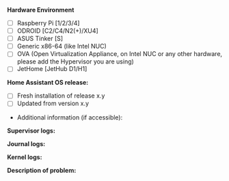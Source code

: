 <!-- READ THIS FIRST:
- If you need additional help with this template please refer to https://www.home-assistant.io/help/reporting_issues/
- Make sure you are running the latest version before reporting an issue: https://github.com/home-assistant/operating-system/releases
- Do not report issues for integrations here, please refer to https://github.com/home-assistant/core/issues
- Do not report issues for Add-Ons here, please refer to
  Official Add-ons: https://github.com/home-assistant/addons/issues
  Home Assistant Community Add-ons: https://github.com/hassio-addons/repository
- This is for bugs only. Feature and enhancement requests should go in our community forum: https://community.home-assistant.io/c/feature-requests
- Provide as many details as possible. Paste logs, configuration sample and code using blocks with three backticks. Do not delete text from this template!
- Please add modifications to boot files, e.g. if you are using Raspberry Pi and did modifications in config.txt.
-->

**Hardware Environment**
<!--
Describe the Home Assistant image you are using and the hardware environment
-->
- [ ] Raspberry Pi [1/2/3/4]
- [ ] ODROID [C2/C4/N2(+)/XU4]
- [ ] ASUS Tinker [S]
- [ ] Generic x86-64 (like Intel NUC)
- [ ] OVA (Open Virtualization Appliance, on Intel NUC or any other hardware, please add the Hypervisor you are using)
- [ ] JetHome [JetHub D1/H1]

**Home Assistant OS release:**
- [ ] Fresh installation of release x.y
- [ ] Updated from version x.y
- Additional information (if accessible):
<!--
- Home Assistant Frontend -> Configuration -> Info (use the copy button in the System Health block)
- Or use this command: `ha info`
-->

**Supervisor logs:**
<!--
- Home Assistant Frontend -> Supervisor -> System (Log Provider Supervisor)
- Or use this command: ha su logs
-->

**Journal logs:**
<!--
- Enable SSH on OS level and login, then use `journalctl`
-->

**Kernel logs:**
<!--
- use this command: dmesg
- Enable SSH on OS level and login, then use `dmesg`.
-->

**Description of problem:**
<!--
- Is the problem reproducible?
- Has this been working before (is this a regression?)
- Has there been attempt to rule out hardware issues? (different SD card etc.)
-->

